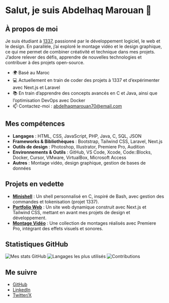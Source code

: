 # Salut, je suis Abdelhaq Marouan 👋

## À propos de moi
Je suis étudiant à [1337](https://1337.ma/), passionné par le développement logiciel, le web et le design. En parallèle, j’ai exploré le montage vidéo et le design graphique, ce qui me permet de combiner créativité et technique dans mes projets. J’adore relever des défis, apprendre de nouvelles technologies et contribuer à des projets open-source.

- 🌍 Basé au Maroc
- 💻 Actuellement en train de coder des projets à 1337 et d’expérimenter avec Next.js et Laravel
- 📚 En train d’apprendre des concepts avancés en C et Java, ainsi que l’optimisation DevOps avec Docker
- 📫 Contactez-moi : [abdelhaqmarouan70@email.com](mailto:abdelhaqmarouan70@email.com)

## Mes compétences
- **Langages** : HTML, CSS, JavaScript, PHP, Java, C, SQL, JSON
- **Frameworks & Bibliothèques** : Bootstrap, Tailwind CSS, Laravel, Next.js
- **Outils de design** : Photoshop, Illustrator, Premiere Pro, Audition
- **Environnements & Outils** : GitHub, VS Code, Xcode, Code::Blocks, Docker, Cursor, VMware, VirtualBox, Microsoft Access
- **Autres** : Montage vidéo, design graphique, gestion de bases de données

## Projets en vedette
- **[Minishell](https://github.com/mabdelha/minishell)** : Un shell personnalisé en C, inspiré de Bash, avec gestion des commandes et tokenisation (projet 1337).
- **[Portfolio Web](https://github.com/mabdelha/portfolio)** : Un site web dynamique construit avec Next.js et Tailwind CSS, mettant en avant mes projets de design et développement.
- **[Montage Vidéo](https://github.com/mabdelha/video-showcase)** : Une collection de montages réalisés avec Premiere Pro, intégrant des effets visuels et sonores.

## Statistiques GitHub
![Mes stats GitHub](https://github-readme-stats.vercel.app/api?username=Marouan-Abdelhaq&show_icons=true&theme=radical)
![Langages les plus utilisés](https://github-readme-stats.vercel.app/api/top-langs/?username=Marouan-Abdelhaq&layout=compact&theme=radical)
![Contributions](https://github-readme-streak-stats.herokuapp.com/?user=Marouan-Abdelhaq&theme=radical)

## Me suivre
- [GitHub](https://github.com/Marouan-Abdelhaq)
- [LinkedIn](https://www.linkedin.com/in/marouan-abdelhaq-745529217/)
- [Twitter/X](https://x.com/AbdelhaqMa1324)
